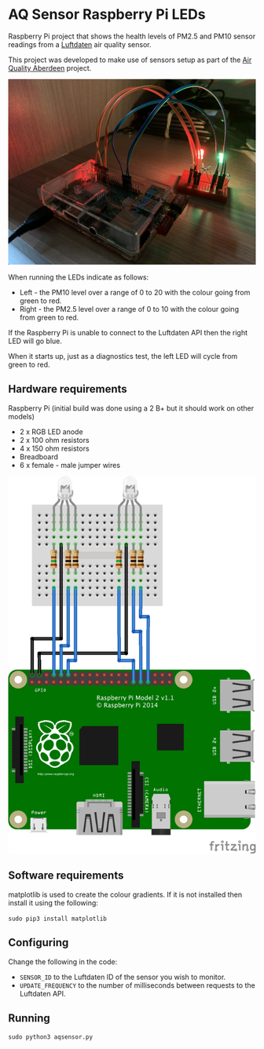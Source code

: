 # AQ Sensor Raspberry Pi LEDs
Raspberry Pi project that shows the health levels of PM2.5 and PM10 sensor readings from a [Luftdaten](https://luftdaten.info) air quality sensor.

This project was developed to make use of sensors setup as part of the [Air Quality Aberdeen](https://www.airaberdeen.org) project.

![photo of built project](images/rpi2+built.png)


When running the LEDs indicate as follows:

* Left - the PM10 level over a range of 0 to 20 with the colour going from green to red.
* Right - the PM2.5 level over a range of 0 to 10 with the colour going from green to red.

If the Raspberry Pi is unable to connect to the Luftdaten API then the right LED will go blue.

When it starts up, just as a diagnostics test, the left LED will cycle from green to red.

## Hardware requirements
Raspberry Pi (initial build was done using a 2 B+ but it should work on other models)

* 2 x RGB LED anode
* 2 x 100 ohm resistors
* 4 x 150 ohm resistors
* Breadboard
* 6 x female - male jumper wires

![breadboard diagram for Raspberry Pi AQ Sensor LEDs](images/aq-sensor-rpi-leds_bb.png)

## Software requirements
matplotlib is used to create the colour gradients. If it is not installed then install it using the following:

`sudo pip3 install matplotlib`

## Configuring

Change the following in the code:

* `SENSOR_ID` to the Luftdaten ID of the sensor you wish to monitor.
* `UPDATE_FREQUENCY` to the number of milliseconds between requests to the Luftdaten API.

## Running

```
sudo python3 aqsensor.py
```
